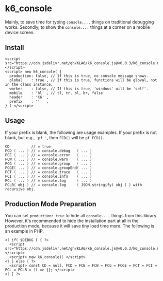 #  k6_console
Mainly, to save time for typing `console....` things on traditional debugging works.
Secondly, to show the `console....` things at a corner on a mobile device screen.

## Install
```
<script src="https://cdn.jsdelivr.net/gh/KLA6/k6_console.js@v0.0.3/k6_console.min.js"></script>
<script> new k6_console( {
  production: false, // If this is true, no console message shows.
  global    : true , // If this is true, functions will be gloval, not in the class instance.
  worker    : false, // If this is true, 'windows' will be 'self'.
  mobile    : 'bl' , // tl, tr, bl, br, false
  header    : 'K6' ,
  prefix    : ''   ,
} ) </script>
```

## Usage
If your prefix is blank, the following are usage examples.
If your prefix is not blank, but e.g., `'pf_'`, then `FCD()` will be `pf_FCD()`.
```
CD          // = true
FCD ( ... ) // = console.debug   ( ... )
FCE ( ... ) // = console.error   ( ... )
FCW ( ... ) // = console.warn    ( ... )
FCG ( ... ) // = console.group   ( ... )
FCGE( ... ) // = console.groupEnd( ... )
FCT ( ... ) // = console.trace   ( ... )
FCI ( ... ) // = console.info    ( ... )
FCL ( ... ) // = console.log     ( ... )
FCLR( obj ) // = console.log     ( JSON.stringify( obj ) ) with recursive obj.
```

## Production Mode Preparation
You can set `production: true` to hide all `console....` things from this library.
However, it's recommended to hide the installation part at all in the production mode, because it will save tiny load time more.
The following is an example in PHP.
```
<? if( $DEBUG ) { ?>
  <script src="https://cdn.jsdelivr.net/gh/KLA6/k6_console.js@v0.0.3/k6_console.min.js"></script>
  <script> new k6_console() </script>
<? } else { ?>
  <script> const CD = null, FCD = FCE = FCW = FCG = FCGE = FCT = FCI = FCL = FCLR = () => {}; </script>
<? } ?>
```
